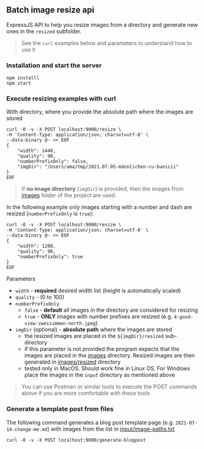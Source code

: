 Batch image resize api
---

ExpressJS API to help you resize images from a directory and generate new ones in the `resized` subfolder.

> See the `curl` examples below and parameters to understand how to use it

### Installation and start the server

```
npm installl
npm start
```

### Execute **resizing** examples with curl

With directory, where you provide the absolute path where the images are stored

```
curl -0 -v -X POST localhost:9000/resize \
-H 'Content-Type: application/json; charset=utf-8' \
--data-binary @- << EOF
{
    "width": 1440,
    "quality": 90,
    "numberPrefixOnly": false,
    "imgDir": "/Users/ama/tmp/2021.07.05-männlichen-cu-bunicii"
}
EOF
```

> If **no image directory** (`imgDir`) is provided, then the images from [images](images) folder of the project are used.

In the following example only images starting with a number and dash are resized (`numberPrefixOnly` is `true`):

```
curl -0 -v -X POST localhost:9000/resize \
-H 'Content-Type: application/json; charset=utf-8' \
--data-binary @- << EOF
{
    "width": 1200,
    "quality": 90,
    "numberPrefixOnly": true
}
EOF
```

Parameters
- `width` - **required** desired width list (height is automatically scaled)
- `quality` - (0 to 100)
- `numberPrefixOnly` 
  - `false` - **default** all images in the directory are considered for resizing 
  - `true` - **ONLY** images with number prefixes are resized (e.g. `4-good-view-zweisimmen-north.jpeg`)
- `imgDir` (optional) - **absolute path** where the images are stored 
  - the resized images are placed in the `${imgDir}/resized` sub-directory
  - if this parameter is not provided the program expects that the images are placed in the [images](images)
  directory. Resized images are then generated in [images/resized](images/resized) directory
  - tested only in MacOS. Should work fine in Linux OS. For Windows place the images in the `input` directory
  as mentioned above

> You can use Postman or similar tools to execute the POST commands above if you are more comfortable with these tools

### Generate a template post from files

The following command generates a blog post template page (e.g. `2021-07-14-change-me.md`) with images from
the list in [input/image-paths.txt](input/image-paths.txt) 

```
curl -0 -v -X POST localhost:9000/generate-blogpost
```




